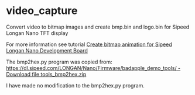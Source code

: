 # video_capture
Convert video to bitmap images and create bmp.bin and logo.bin for Sipeed Longan Nano TFT display 

For more information see tutorial [Create bitmap animation for Sipeed Longan Nano Development Board](https://www.mobilefish.com/developer/riscv/riscv_quickguide_create_bitmap_animation.html)

The bmp2hex.py program was copied from:<br />
[https://dl.sipeed.com/LONGAN/Nano/Firmware/badapple_demo_tools/ - Download file tools_bmp2hex.zip](https://dl.sipeed.com/LONGAN/Nano/Firmware/badapple_demo_tools/)

I have made no modification to the bmp2hex.py program.